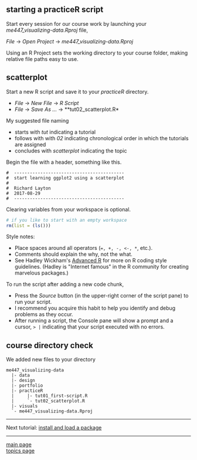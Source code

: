 
starting a practiceR script
---------------------------

Start every session for our course work by launching your *me447\_visualizing-data.Rproj* file,

*File* → *Open Project* → *me447\_visualizing-data.Rproj*

Using an R Project sets the working directory to your course folder, making relative file paths easy to use.

scatterplot
-----------

Start a new R script and save it to your *practiceR* directory.

-   *File* → *New File* → *R Script*
-   *File* → *Save As ...* → \*\*tut02\_scatterplot.R\*

My suggested file naming

-   starts with *tut* indicating a tutorial
-   follows with with *02* indicating chronological order in which the tutorials are assigned
-   concludes with *scatterplot* indicating the topic

Begin the file with a header, something like this.

    #  ------------------------------------------
    #  start learning ggplot2 using a scatterplot
    #
    #  Richard Layton
    #  2017-08-29
    #  ------------------------------------------

Clearing variables from your workspace is optional.

``` r
# if you like to start with an empty workspace 
rm(list = (ls()))
```

Style notes:

-   Place spaces around all operators (`=, +, -, <-, *`, etc.).
-   Comments should explain the why, not the what.
-   See Hadley Wickham's [Advanced R](http://adv-r.had.co.nz/Style.html) for more on R coding style guidelines. (Hadley is "Internet famous" in the R community for creating marvelous packages.)

To run the script after adding a new code chunk,

-   Press the *Source* button (in the upper-right corner of the script pane) to run your script.
-   I recommend you acquire this habit to help you identify and debug problems as they occur.
-   After running a script, the Console pane will show a prompt and a cursor, `> |` indicating that your script executed with no errors.

course directory check
----------------------

We added new files to your directory

    me447_visualizing-data
      |- data
      |- design 
      |- portfolio 
      |- practiceR 
      |     |- tut01_first-script.R
      |     `- tut02_scatterplot.R
      |- visuals
      `- me447_visualizing-data.Rproj

------------------------------------------------------------------------

Next tutorial: [install and load a package](tut-0302_install-load-package.md)

------------------------------------------------------------------------

[main page](../README.md)<br> [topics page](README-by-topic.md)
